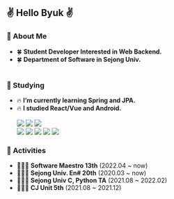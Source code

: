 ## ✌️ Hello Byuk ✌️


### 🤗 About Me
- 🍀 **Student Developer Interested in Web Backend.**<br/>
- 🍀 **Department of Software in Sejong Univ.**<br/><br/>

### 🤗 Studying
- 🔥 **I’m currently learning Spring and JPA.** <br/>
- 🔥 **I studied React/Vue and Android.**<br/><br/>
<img src="https://img.shields.io/badge/Java-007396?style=flat-square&logo=Java&logoColor=white"/></a>
<img src="https://img.shields.io/badge/JavaScript-F7DF1E?style=flat-square&logo=JavaScript&logoColor=white"/></a>
<img src="https://img.shields.io/badge/Python-3766AB?style=flat-square&logo=Python&logoColor=white"/></a><br/>
<img src="https://img.shields.io/badge/Spring-6DB33F?style=flat-square&logo=Spring&logoColor=white"/></a>
<img src="https://img.shields.io/badge/JPA-6DB33F?style=flat-square&logo=Spring&logoColor=white"/></a>
<img src="https://img.shields.io/badge/React-61DAFB?style=flat-square&logo=React&logoColor=white"/></a>
<img src="https://img.shields.io/badge/Vue-4FC08D?style=flat-square&logo=Vue.js&logoColor=white"/></a>
<img src="https://img.shields.io/badge/Android-3DDC84?style=flat-square&logo=Android&logoColor=white"/></a>

### 🤗 Activities
- 👨‍👧‍👦  **Software Maestro 13th** (2022.04 ~ now) </br>
- 👨‍👧‍👦  **Sejong Univ. En# 20th** (2020.03 ~ now) </br>
- 👨‍👧‍👦  **Sejong Univ C, Python TA** (2021.08 ~ 2022.02) </br>
- 👨‍👧‍👦  **CJ Unit 5th** (2021.08 ~ 2021.12) </br>
